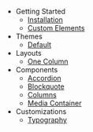 - Getting Started
  - [Installation](/getting-started/installation.md)
  - [Custom Elements](/getting-started/custom-elements.md)
- Themes
  - [Default](/themes/default.md)
- Layouts
  - [One Column](/layouts/one-column.md)
- Components
  - [Accordion](/components/accordion.md)
  - [Blockquote](/components/blockquote.md)
  - [Columns](/components/columns.md)
  - [Media Container](/components/media-widget.md)
- Customizations
  - [Typography](/customizations/typography.md)